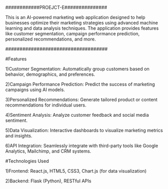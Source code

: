 ############PROEJCT-E###############

This is an AI-powered marketing web application designed to help businesses optimize their marketing strategies using advanced machine learning and data analysis techniques. The application provides features like customer segmentation, campaign performance prediction, personalized recommendations, and more.

####################################

#Features

1)Customer Segmentation: Automatically group customers based on behavior, demographics, and preferences.

2)Campaign Performance Prediction: Predict the success of marketing campaigns using AI models.

3)Personalized Recommendations: Generate tailored product or content recommendations for individual users.

4)Sentiment Analysis: Analyze customer feedback and social media sentiment.

5)Data Visualization: Interactive dashboards to visualize marketing metrics and insights.

6)API Integration: Seamlessly integrate with third-party tools like Google Analytics, Mailchimp, and CRM systems.


#Technologies Used

1)Frontend: React.js, HTML5, CSS3, Chart.js (for data visualization)

2)Backend: Flask (Python), RESTful APIs